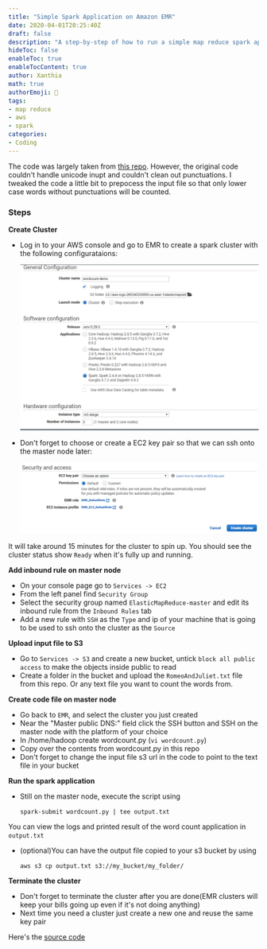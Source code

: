 ```yaml
---
title: "Simple Spark Application on Amazon EMR"
date: 2020-04-01T20:25:40Z
draft: false
description: "A step-by-step of how to run a simple map reduce spark application on an Amazon EMR cluster"
hideToc: false
enableToc: true
enableTocContent: true
author: Xanthia
math: true
authorEmoji: 🐹
tags:
- map reduce
- aws
- spark
categories:
- Coding
---
```



The code was largely taken from [this repo](https://github.com/Aliga8or/csds-spark-emr). However, the original code couldn't handle unicode inupt and couldn't clean out punctuations. I tweaked the code a little bit to prepocess the input file so that only lower case words without punctuations will be counted.

### Steps
**Create Cluster**
- Log in to your AWS console and go to EMR to create a spark cluster with the following configurataions:
    
    ![config1](https://github.com/xiaodi-nie/wordcount-on-amazonEMR/blob/master/img/emr_config.png)

- Don't forget to choose or create a EC2 key pair so that we can ssh onto the master node later:
    
    ![config2](https://github.com/xiaodi-nie/wordcount-on-amazonEMR/blob/master/img/emr_security.png)

It will take around 15 minutes for the cluster to spin up. You should see the cluster status show `Ready` when it's fully up and running.

**Add inbound rule on master node**
- On your console page go to `Services -> EC2`
- From the left panel find `Security Group`
- Select the security group named `ElasticMapReduce-master` and edit its inbound rule from the `Inbound Rules` tab
- Add a new rule with `SSH` as the `Type` and ip of your machine that is going to be used to ssh onto the cluster as the `Source`

**Upload input file to S3**
- Go to `Services -> S3` and create a new bucket, untick `block all public access` to make the objects inside public to read
- Create a folder in the bucket and upload the `RomeoAndJuliet.txt` file from this repo. Or any text file you want to count the words from.

**Create code file on master node**
- Go back to `EMR`, and select the cluster you just created
- Near the "Master public DNS:" field click the SSH button and SSH on the master node with the platform of your choice
- In /home/hadoop create wordcount.py (`vi wordcount.py`)
- Copy over the contents from wordcount.py in this repo
- Don't forget to change the input file s3 url in the code to point to the text file in your bucket

**Run the spark application**
- Still on the master node, execute the script using 
     ```
     spark-submit wordcount.py | tee output.txt
     ```
You can view the logs and printed result of the word count application in `output.txt`
- (optional)You can have the output file copied to your s3 bucket by using
    ```
    aws s3 cp output.txt s3://my_bucket/my_folder/
    ```

**Terminate the cluster**
- Don't forget to terminate the cluster after you are done(EMR clusters will keep your bills going up even if it's not doing anything)
- Next time you need a cluster just create a new one and reuse the same key pair


Here's the [source code](https://github.com/xiaodi-nie/wordcount-on-amazonEMR)